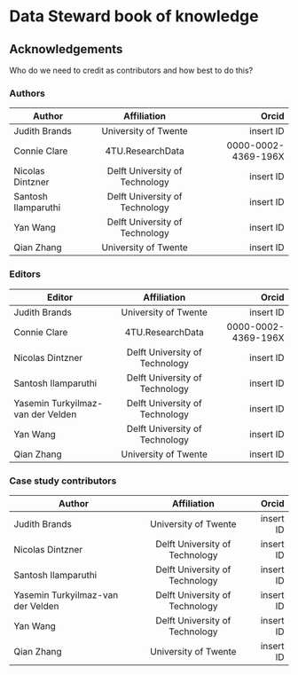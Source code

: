 # Data Steward book of knowledge

## Acknowledgements 

Who do we need to credit as contributors and how best to do this?

### Authors

| Author | Affiliation| Orcid |
|--------------|:-----:|-----------:|
| Judith Brands | University of Twente | insert ID |
| Connie Clare | 4TU.ResearchData | 0000-0002-4369-196X |
| Nicolas Dintzner | Delft University of Technology | insert ID |
| Santosh Ilamparuthi  | Delft University of Technology | insert ID |
| Yan Wang | Delft University of Technology | insert ID  |
| Qian Zhang| University of Twente | insert ID |
  
### Editors

| Editor | Affiliation| Orcid |
|--------------|:-----:|-----------:|
| Judith Brands | University of Twente | insert ID |
| Connie Clare | 4TU.ResearchData | 0000-0002-4369-196X |
| Nicolas Dintzner | Delft University of Technology | insert ID |
| Santosh Ilamparuthi  | Delft University of Technology | insert ID |
|Yasemin Turkyilmaz-van der Velden | Delft University of Technology | insert ID |
| Yan Wang | Delft University of Technology | insert ID  |
| Qian Zhang| University of Twente | insert ID |
  

### Case study contributors

| Author | Affiliation| Orcid |
|--------------|:-----:|-----------:|
| Judith Brands | University of Twente | insert ID |
| Nicolas Dintzner | Delft University of Technology | insert ID |
| Santosh Ilamparuthi  | Delft University of Technology | insert ID |
|Yasemin Turkyilmaz-van der Velden | Delft University of Technology | insert ID |
| Yan Wang | Delft University of Technology| insert ID  |
| Qian Zhang| University of Twente | insert ID |
